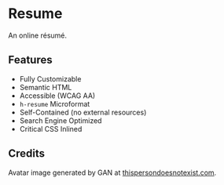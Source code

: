 # Resume

An online résumé.

## Features

* Fully Customizable
* Semantic HTML
* Accessible (WCAG AA) 
* `h-resume` Microformat
* Self-Contained (no external resources)
* Search Engine Optimized
* Critical CSS Inlined

## Credits

Avatar image generated by GAN at [thispersondoesnotexist.com](https://www.thispersondoesnotexist.com/).